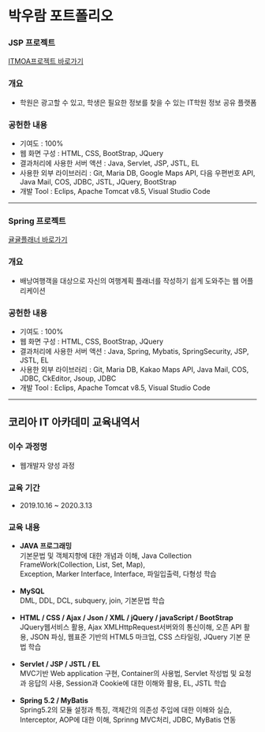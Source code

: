 박우람 포트폴리오
======================
<h3>JSP 프로젝트</h3>
<a href="https://github.com/gzgzg2/ITMOA_PWR.git">ITMOA프로젝트 바로가기</a>
<br>
<h3>개요</h3>
<ul>
<li>학원은 광고할 수 있고, 학생은 필요한 정보를 찾을 수 있는 IT학원 정보 공유 플랫폼</li></ul>
<h3>공헌한 내용</h3>
<ul>
<li>기여도 : 100%</li>
<li>웹 화면 구성 : HTML, CSS, BootStrap, JQuery</li>
<li>결과처리에 사용한 서버 액션 : Java, Servlet, JSP, JSTL, EL </li>
<li>사용한 외부 라이브러리 : Git, Maria DB, Google Maps API, 다음 우편번호 API, Java Mail, COS, JDBC, JSTL, JQuery, BootStrap</li>
<li>개발 Tool : Eclips, Apache Tomcat v8.5, Visual Studio Code</li>
</ul>
<hr>
<h3>Spring 프로젝트</h3>
<a href="https://github.com/gyo1227/MGB">귤귤플래너 바로가기</a>
<br>
<h3>개요</h3>
<ul>
<li>배낭여행객을 대상으로 자신의 여행계획 플래너를 작성하기 쉽게 도와주는 웹 어플리케이션</li></ul>
<h3>공헌한 내용</h3>
<ul>
<li>기여도 : 100%</li>
<li>웹 화면 구성 : HTML, CSS, BootStrap, JQuery</li>
<li>결과처리에 사용한 서버 액션 : Java, Spring, Mybatis, SpringSecurity, JSP, JSTL, EL </li>
<li>사용한 외부 라이브러리 : Git, Maria DB, Kakao Maps API, Java Mail, COS, JDBC, CkEditor, Jsoup, JDBC</li>
<li>개발 Tool : Eclips, Apache Tomcat v8.5, Visual Studio Code</li>
</ul>
<hr>

코리아 IT 아카데미 교육내역서
---------------------------------
<h3>이수 과정명</h3>
<ul>
<li>웹개발자 양성 과정</li></ul>
<h3>교육 기간</h3>
<ul>
<li>2019.10.16 ~ 2020.3.13</li></ul>
<h3>교육 내용</h3>
<ul>
<li><b>JAVA 프로그래밍</b><br>기본문법 및 객체지향에 대한 개념과 이해, Java Collection FrameWork(Collection, List, Set, Map),<br> Exception, Marker Interface, Interface, 파일입출력, 다형성 학습</li>
<br>
<li><b>MySQL</b><br>DML, DDL, DCL, subquery, join, 기본문법 학습</li>
<br>
<li><b>HTML / CSS / Ajax / Json / XML / jQuery / javaScript / BootStrap</b><br>JQuery웹서비스 활용, Ajax XMLHttpRequest서버와의 통신이해, 오픈 API 활용, JSON 파싱, 웹표준 기반의 HTML5 마크업, CSS 스타일링, JQuery 기본 문법 학습</li><br>
<li><b>Servlet / JSP / JSTL / EL</b><br>MVC기반 Web application 구현, Container의 사용법, Servlet 작성법 및 요청과 응답의 사용, Session과 Cookie에 대한 이해와 활용, EL, JSTL 학습</li><br>
<li><b>Spring 5.2 / MyBatis</b><br>Spring5.2의 모듈 설정과 특징, 객체간의 의존성 주입에 대한 이해와 실습,
Interceptor, AOP에 대한 이해, Sprinng MVC처리, JDBC, MyBatis 연동
</li><br>
</ul>
